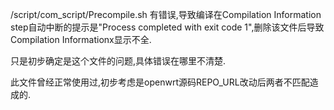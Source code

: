 /script/com_script/Precompile.sh 有错误,导致编译在Compilation Information step自动中断的提示是"Process completed with exit code 1",删除该文件后导致Compilation Informationx显示不全.

只是初步确定是这个文件的问题,具体错误在哪里不清楚.

此文件曾经正常使用过,初步考虑是openwrt源码REPO_URL改动后两者不匹配造成的.
